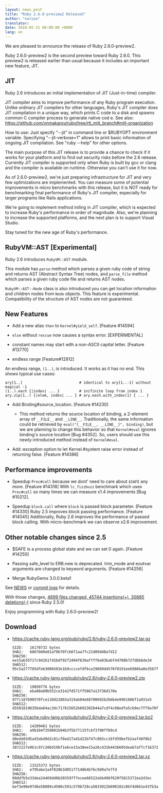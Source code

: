 ```yaml
---
layout: news_post
title: "Ruby 2.6.0-preview2 Released"
author: "naruse"
translator:
date: 2018-05-31 00:00:00 +0000
lang: en
---
```


We are pleased to announce the release of Ruby 2.6.0-preview2.

Ruby 2.6.0-preview2 is the second preview toward Ruby 2.6.0.
This preview2 is released earlier than usual because it includes an important new feature, JIT.

## JIT

Ruby 2.6 introduces an initial implementation of JIT (Just-in-time) compiler.

JIT compiler aims to improve performance of any Ruby program execution.
Unlike ordinary JIT compilers for other languages, Ruby's JIT compiler does JIT compilation in a unique way, which prints C code to a disk and spawns common C compiler process to generate native cod e.
See also: https://github.com/vnmakarov/ruby/tree/rtl_mjit_branch#mjit-organization

How to use: Just specify "--jit" in command line or $RUBYOPT environment variable.
Specifying "--jit-verbose=1" allows to print basic information of ongoing JIT compilation. See "ruby --help" for other options.

The main purpose of this JIT release is to provide a chance to check if it works for your platform and to find out security risks before the 2.6 release.
Currently JIT compiler is supported only when Ruby is built by gcc or clang and the compiler is available on runtime. Otherwise you can't use it for now.

As of 2.6.0-preview2, we're just preparing infrastructure for JIT and very few optimizations are implemented.
You can measure some of potential improvements in micro benchmarks with this release, but it is NOT ready for benchmarking final performance of Ruby's JIT compiler, especially for larger programs like Rails applications.

We're going to implement method iniling in JIT compiler, which is expected to increase Ruby's performance in order of magnitude.
Also, we're planning to increase the supported platforms, and the next plan is to support Visual Studio.

Stay tuned for the new age of Ruby's performance.

## RubyVM::AST [Experimental]

Ruby 2.6 introduces `RubyVM::AST` module.

This module has `parse` method which parses a given ruby code of string and returns AST (Abstract Syntax Tree) nodes, and `parse_file` method which parses a given ruby code file and returns AST nodes.

`RubyVM::AST::Node` class is also introduced you can get location information and children nodes from `Node` objects. This feature is experimental. Compatibility of the structure of AST nodes are not guaranteed.

## New Features

* Add a new alias `then` to `Kernel#yield_self`. [Feature #14594]

* `else` without `rescue` now causes a syntax error.  [EXPERIMENTAL]

* constant names may start with a non-ASCII capital letter. [Feature #13770]

* endless range [Feature#12912]

An endless range, `(1..)`, is introduced.  It works as it has no end.  This shows typical use cases:

    ary[1..]                          # identical to ary[1..-1] without magical -1
    (1..).each {|index| ... }         # inifinite loop from index 1
    ary.zip(1..) {|elem, index| ... } # ary.each.with_index(1) { ... }

* Add Binding#source_location.  [Feature #14230]
  * This method returns the source location of binding, a 2-element array of `__FILE__` and `__LINE__`.  Traditionally, the same information could be retrieved by `eval("[__FILE__, __LINE__]", binding)`, but we are planning to change this behavior so that `Kernel#eval` ignores binding's source location [Bug #4352].  So, users should use this newly-introduced method instead of `Kernel#eval`.

* Add :exception option to let Kernel.#system raise error instead of returning false. [Feature #14386]

## Performance improvements

* Speedup `Proc#call` because we dont' need to care about `$SAFE` any more.
  [Feature #14318]
  With `lc_fizzbuzz` benchmark which uses `Proc#call` so many times we can measure
  x1.4 improvements [Bug #10212].

* Speedup `block.call` where `block` is passed block parameter. [Feature #14330]
  Ruby 2.5 improves block passing performance. [Feature #14045]
  Additionally, Ruby 2.6 improves the performance of passed block calling.
  With micro-benchmark we can observe x2.6 improvement.

## Other notable changes since 2.5

* $SAFE is a process global state and we can set 0 again. [Feature #14250]

* Passing safe_level to ERB.new is deprecated. trim_mode and eoutvar arguments are changed to keyword arguments. [Feature #14256]

* Merge RubyGems 3.0.0.beta1

See [NEWS](https://github.com/ruby/ruby/blob/v2_6_0_preview2/NEWS)
or [commit logs](https://github.com/ruby/ruby/compare/v2_5_0...v2_6_0_preview2)
for details.

With those changes,
[4699 files changed, 45744 insertions(+), 30885 deletions(-)](https://github.com/ruby/ruby/compare/v2_5_0...v2_6_0_preview2)
since Ruby 2.5.0!

Enjoy programming with Ruby 2.6.0-preview2!

## Download

* <https://cache.ruby-lang.org/pub/ruby/2.6/ruby-2.6.0-preview2.tar.gz>

      SIZE:   16170732 bytes
      SHA1:   6867b00e81af0b70fcb6f1aa7fc22d89d48a7d12
      SHA256: ee15ab35f17c942b1f41bd792f2494f639affff6e03babf44708b72fdbb6de34
      SHA512: 95c5a277785dfeb3006503e1b9ccccefdf6ce29669d4576f0191ee6986ba0e3567fbbed18a8d2b1f147d637434e4a3a4fdf47d84995e10ad4a354950e9092690

* <https://cache.ruby-lang.org/pub/ruby/2.6/ruby-2.6.0-preview2.zip>

      SIZE:   19850776 bytes
      SHA1:   eba80a09b552ce3142fd571ff5867a13736d170e
      SHA256: 97fc187b90570fce110d22803a319ab04e68700692b2b6b4e9961886f1a931e5
      SHA512: d5501819635bda64ac3dc717815652b692302b44a7cdf4c08edfa5cb9ec7f79a70fffc534879b316a4a9584825ed3c0948667beae2d7c313de58583931b981f4

* <https://cache.ruby-lang.org/pub/ruby/2.6/ruby-2.6.0-preview2.tar.bz2>

      SIZE:   14209461 bytes
      SHA1:   a9b1b4f359601b94b3f5b77115fcbf3790ff69cd
      SHA256: d8ede03d5ad3abd9d2c81cf0ad17a41d22b747c003cc16fd59befb2aaf48f0b2
      SHA512: 3872227e9b1c97c206d19bf1e6ce15a38ee15a26c431b4436605dea67affcf16372358984df76b35e7abaa902c15c16f533ac7af47e3031dea9451bbe459b693

* <https://cache.ruby-lang.org/pub/ruby/2.6/ruby-2.6.0-preview2.tar.xz>

      SIZE:   11525372 bytes
      SHA1:   e795abe1a4f828b3d851f7148b4bf6c9d9a7e7fd
      SHA256: 00ddfb5e33dee24469dd0b203597f7ecee66522ebb496f620f5815372ea2d3ec
      SHA512: bef3e90e97d6e58889cd500c591c579b728ca5833022b690182c0bf4d661e437b3a2ca33470dac35fcf693897819b9d7f500c0f71b707e2fcdcb0644028f2c03
